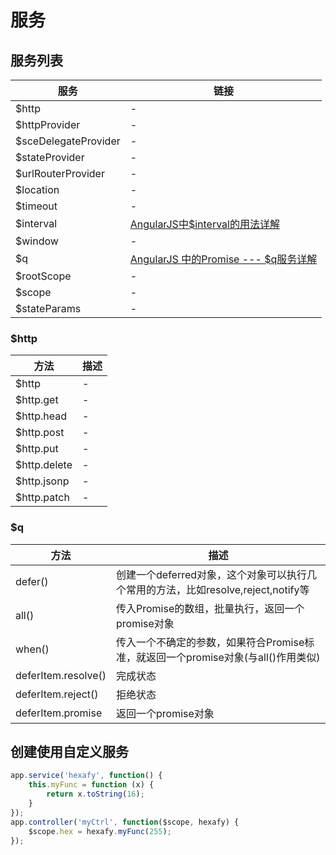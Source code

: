 # 服务

## 服务列表

服务                   | 链接
-------------------- | ----------------------------------------------------------------------------------
$http                | -
$httpProvider        | -
$sceDelegateProvider | -
$stateProvider       | -
$urlRouterProvider   | -
$location            | -
$timeout             | -
$interval            | [AngularJS中$interval的用法详解](http://www.jb51.net/article/79027.htm)
$window              | -
$q                   | [AngularJS 中的Promise --- $q服务详解](http://www.cnblogs.com/xing901022/p/4928147.html)
$rootScope           | -
$scope               | -
$stateParams         | -

### $http

方法           | 描述
------------ | --
$http        | -
$http.get    | -
$http.head   | -
$http.post   | -
$http.put    | -
$http.delete | -
$http.jsonp  | -
$http.patch  | -

### $q

方法                  | 描述
------------------- | -------------------------------------------------------
defer()             | 创建一个deferred对象，这个对象可以执行几个常用的方法，比如resolve,reject,notify等
all()               | 传入Promise的数组，批量执行，返回一个promise对象
when()              | 传入一个不确定的参数，如果符合Promise标准，就返回一个promise对象(与all()作用类似)
deferItem.resolve() | 完成状态
deferItem.reject()  | 拒绝状态
deferItem.promise   | 返回一个promise对象

## 创建使用自定义服务

```javascript
app.service('hexafy', function() {
    this.myFunc = function (x) {
        return x.toString(16);
    }
});
app.controller('myCtrl', function($scope, hexafy) {
    $scope.hex = hexafy.myFunc(255);
});
```
